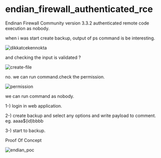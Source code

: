 # endian_firewall_authenticated_rce

Endinan Firewall Community version 3.3.2 authenticated remote code execution as nobody.

when i was start create backup, output of ps command is be interesting.

![dikkatcekennokta](https://user-images.githubusercontent.com/29048982/107676349-17889800-6caa-11eb-88a1-172c0180ba40.png)

and checking the input is validated ?

![create-file](https://user-images.githubusercontent.com/29048982/107676611-62a2ab00-6caa-11eb-949e-b1c42f61741e.png)

no. we can run command.check the permission.

![permission](https://user-images.githubusercontent.com/29048982/107676786-97166700-6caa-11eb-85be-fb8d3bd0acfc.png)

we can run command as nobody.



1-) login in web application.

2-) create backup and select any options and write payload to comment. eg. aaaa$(id)bbbb

3-) start to backup.


Proof Of Concept

![endian_poc](https://user-images.githubusercontent.com/29048982/107675418-2589e900-6ca9-11eb-870d-447daded3575.gif)
